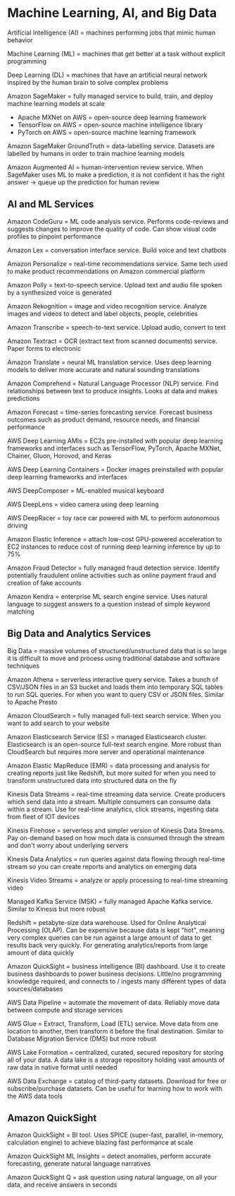 # Machine Learning, AI, and Big Data

Artificial Intelligence (AI) = machines performing jobs that mimic human behavior

Machine Learning (ML) = machines that get better at a task without explicit programming

Deep Learning (DL) = machines that have an artificial neural network inspired by the human brain to solve complex problems

Amazon SageMaker = fully managed service to build, train, and deploy machine learning models at scale

- Apache MXNet on AWS = open-source deep learning framework
- TensorFlow on AWS = open-source machine intelligence library
- PyTorch on AWS = open-source machine learning framework

Amazon SageMaker GroundTruth = data-labelling service. Datasets are labelled by humans in order to train machine learning models

Amazon Augmented AI = human-intervention review service. When SageMaker uses ML to make a prediction, it is not confident it has the right answer -> queue up the prediction for human review

## AI and ML Services

Amazon CodeGuru = ML code analysis service. Performs code-reviews and suggests changes to improve the quality of code. Can show visual code profiles to pinpoint performance

Amazon Lex = conversation interface service. Build voice and text chatbots

Amazon Personalize = real-time recommendations service. Same tech used to make product recommendations on Amazon commercial platform

Amazon Polly = text-to-speech service. Upload text and audio file spoken by a synthesized voice is generated

Amazon Rekognition = image and video recognition service. Analyze images and videos to detect and label objects, people, celebrities

Amazon Transcribe = speech-to-text service. Upload audio, convert to text

Amazon Textract = OCR (extract text from scanned documents) service. Paper forms to electronic

Amazon Translate = neural ML translation service. Uses deep learning models to deliver more accurate and natural sounding translations

Amazon Comprehend = Natural Language Processor (NLP) service. Find relationships between text to produce insights. Looks at data and makes predictions

Amazon Forecast = time-series forecasting service. Forecast business outcomes such as product demand, resource needs, and financial performance

AWS Deep Learning AMIs = EC2s pre-installed with popular deep learning frameworks and interfaces such as TensorFlow, PyTorch, Apache MXNet, Chainer, Gluon, Horovod, and Keras

AWS Deep Learning Containers = Docker images preinstalled with popular deep learning frameworks and interfaces

AWS DeepComposer = ML-enabled musical keyboard

AWS DeepLens = video camera using deep learning

AWS DeepRacer = toy race car powered with ML to perform autonomous driving

Amazon Elastic Inference = attach low-cost GPU-powered acceleration to EC2 instances to reduce cost of running deep learning inference by up to 75%

Amazon Fraud Detector = fully managed fraud detection service. Identify potentially fraudulent online activities such as online payment fraud and creation of fake accounts

Amazon Kendra = enterprise ML search engine service. Uses natural language to suggest answers to a question instead of simple keyword matching

## Big Data and Analytics Services

Big Data = massive volumes of structured/unstructured data that is so large it is difficult to move and process using traditional database and software techniques

Amazon Athena = serverless interactive query service. Takes a bunch of CSV/JSON files in an S3 bucket and loads them into temporary SQL tables to run SQL queries. For when you want to query CSV or JSON files. Similar to Apache Presto

Amazon CloudSearch = fully managed full-text search service. When you want to add search to your website

Amazon Elasticsearch Service (ES) = managed Elasticsearch cluster. Elasticsearch is an open-source full-text search engine. More robust than CloudSearch but requires more server and operational maintenance

Amazon Elastic MapReduce (EMR) = data processing and analysis for creating reports just like Redshift, but more suited for when you need to transform unstructured data into structured data on the fly

Kinesis Data Streams = real-time streaming data service. Create producers which send data into a stream. Multiple consumers can consume data within a stream. Use for real-time analytics, click streams, ingesting data from fleet of IOT devices

Kinesis Firehose = serverless and simpler version of Kinesis Data Streams. Pay on-demand based on how much data is consumed through the stream and don't worry about underlying servers

Kinesis Data Analytics = run queries against data flowing through real-time stream so you can create reports and analytics on emerging data

Kinesis Video Streams = analyze or apply processing to real-time streaming video

Managed Kafka Service (MSK) = fully managed Apache Kafka service. Similar to Kinesis but more robust

Redshift = petabyte-size data warehouse. Used for Online Analytical Processing (OLAP). Can be expensive because data is kept "hot", meaning very complex queries can be run against a large amount of data to get results back very quickly. For generating analytics/reports from large amount of data quickly

Amazon QuickSight = business intelligence (BI) dashboard. Use it to create business dashboards to power business decisions. Little/no programming knowledge required, and connects to / ingests many different types of data sources/databases

AWS Data Pipeline = automate the movement of data. Reliably move data between compute and storage services

AWS Glue = Extract, Transform, Load (ETL) service. Move data from one location to another, then transform it before the final destination. Similar to Database Migration Service (DMS) but more robust

AWS Lake Formation = centralized, curated, secured repository for storing all of your data. A data lake is a storage repository holding vast amounts of raw data in native format until needed

AWS Data Exchange = catalog of third-party datasets. Download for free or subscribe/purchase datasets. Can be useful for learning how to work with the AWS data tools

## Amazon QuickSight

Amazon QuickSight = BI tool. Uses SPICE (super-fast, parallel, in-memory, calculation engine) to achieve blazing fast performance at scale

Amazon QuickSight ML Insights = detect anomalies, perform accurate forecasting, generate natural language narratives

Amazon QuickSight Q = ask question using natural language, on all your data, and receive answers in seconds
